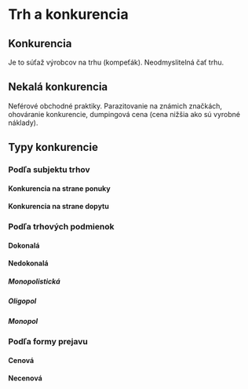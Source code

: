 # Trh a konkurencia

## Konkurencia

Je to súťaž výrobcov na trhu (kompeťák). Neodmyslitelná čať trhu.

## Nekalá konkurencia

Neférové obchodné praktiky. Parazitovanie na známich značkách, ohováranie konkurencie, dumpingová cena (cena nižšia ako sú vyrobné náklady).

## Typy konkurencie

### Podľa subjektu trhov

#### Konkurencia na strane ponuky

#### Konkurencia na strane dopytu

### Podľa trhových podmienok

#### Dokonalá

#### Nedokonalá

##### Monopolistická

##### Oligopol

##### Monopol

### Podľa formy prejavu

#### Cenová

#### Necenová
